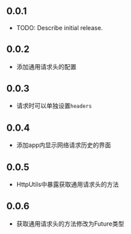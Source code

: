 ## 0.0.1

* TODO: Describe initial release.

## 0.0.2
* 添加通用请求头的配置

## 0.0.3
* 请求时可以单独设置`headers`

## 0.0.4
* 添加app内显示网络请求历史的界面

## 0.0.5
* HttpUtils中暴露获取通用请求头的方法

## 0.0.6
* 获取通用请求头的方法修改为Future类型
